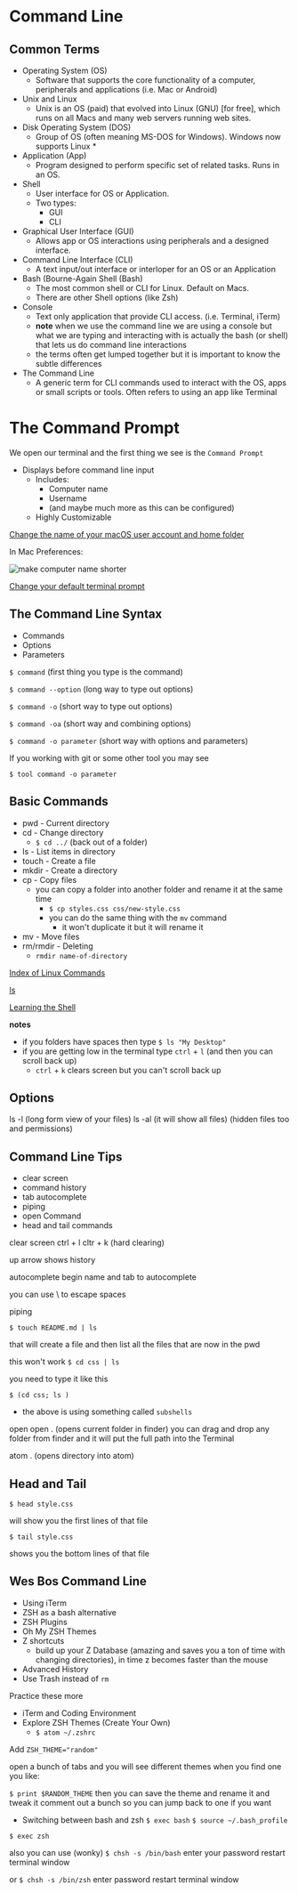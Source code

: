 # Command Line

## Common Terms
* Operating System (OS)
    - Software that supports the core functionality of a computer, peripherals and applications (i.e. Mac or Android)
* Unix and Linux
    - Unix is an OS (paid) that evolved into Linux (GNU) [for free], which runs on all Macs and many web servers running web sites.
* Disk Operating System (DOS)
    - Group of OS (often meaning MS-DOS for Windows). Windows now supports Linux *
* Application (App)
    - Program designed to perform specific set of related tasks. Runs in an OS.
* Shell
    - User interface for OS or Application.
    - Two types:
        + GUI
        + CLI
* Graphical User Interface (GUI)
    - Allows app or OS interactions using peripherals and a designed interface.
* Command Line Interface (CLI)
    - A text input/out interface or interloper for an OS or an Application
* Bash (Bourne-Again Shell (Bash)
    - The most common shell or CLI for Linux. Default on Macs.
    - There are other Shell options (like Zsh)
* Console
    - Text only application that provide CLI access. (i.e. Terminal, iTerm)
    - **note** when we use the command line we are using a console but what we are typing and interacting with is actually the bash (or shell) that lets us do command line interactions
    - the terms often get lumped together but it is important to know the subtle differences
* The Command Line
    - A generic term for CLI commands used to interact with the OS, apps or small scripts or tools. Often refers to using an app like Terminal

# The Command Prompt
We open our terminal and the first thing we see is the `Command Prompt`

* Displays before command line input
    - Includes:
        + Computer name
        + Username
        + (and maybe much more as this can be configured)
    - Highly Customizable

[Change the name of your macOS user account and home folder](https://support.apple.com/en-us/HT201548)

In Mac Preferences:

![make computer name shorter](https://i.imgur.com/gYK06ub.png)

[Change your default terminal prompt](https://mattmazur.com/2012/01/27/how-to-change-your-default-terminal-prompt-in-mac-os-x-lion/)

## The Command Line Syntax
* Commands
* Options
* Parameters

`$ command` (first thing you type is the command)

`$ command --option` (long way to type out options)

`$ command -o` (short way to type out options)

`$ command -oa` (short way and combining options)

`$ command -o parameter` (short way with options and parameters)

If you working with git or some other tool you may see

`$ tool command -o parameter`

## Basic Commands
* pwd - Current directory
* cd - Change directory
    - `$ cd ../` (back out of a folder)
* ls - List items in directory
* touch - Create a file
* mkdir - Create a directory
* cp - Copy files
    - you can copy a folder into another folder and rename it at the same time
        + `$ cp styles.css css/new-style.css`
        + you can do the same thing with the `mv` command
            * it won't duplicate it but it will rename it
* mv - Move files
* rm/rmdir - Deleting
    - `rmdir name-of-directory`

[Index of Linux Commands](http://www.linfo.org/command_index.html)

[ls](http://linuxcommand.org/man_pages/ls1.html)

[Learning the Shell](http://linuxcommand.org/lc3_learning_the_shell.php)

**notes**
* if you folders have spaces then type `$ ls "My Desktop"`
* if you are getting low in the terminal type `ctrl` + `l` (and then you can scroll back up)
    - `ctrl` + `k` clears screen but you can't scroll back up


## Options

ls -l (long form view of your files)
ls -al (it will show all files) (hidden files too and permissions)

## Command Line Tips
* clear screen
* command history
* tab autocomplete
* piping
* open Command
* head and tail commands

clear screen
ctrl + l
cltr + k (hard clearing)

up arrow shows history

autocomplete
begin name and tab to autocomplete

you can use \ to escape spaces

piping

`$ touch README.md | ls`

that will create a file and then list all the files that are now in the pwd

this won't work
`$ cd css | ls`

you need to type it like this

`$ (cd css; ls )`

* the above is using something called `subshells`

open
open . (opens current folder in finder)
you can drag and drop any folder from finder and it will put the full path into the Terminal

atom . (opens directory into atom)

## Head and Tail

`$ head style.css`

will show you the first lines of that file 

`$ tail style.css`

shows you the bottom lines of that file

## Wes Bos Command Line
* Using iTerm
* ZSH as a bash alternative
* ZSH Plugins
* Oh My ZSH Themes
* Z shortcuts
    - build up your Z Database (amazing and saves you a ton of time with changing directories), in time z becomes faster than the mouse
* Advanced History
* Use Trash instead of `rm`

Practice these more
* iTerm and Coding Environment
* Explore ZSH Themes (Create Your Own)
    - `$ atom ~/.zshrc`

Add `ZSH_THEME="random"`

open a bunch of tabs and you will see different themes
when you find one you like:

`$ print $RANDOM_THEME`
then you can save the theme and rename it and tweak it
comment out a bunch so you can jump back to one if you want

* Switching between bash and zsh
`$ exec bash`
`$ source ~/.bash_profile`

`$ exec zsh`

also you can use (wonky)
`$ chsh -s /bin/bash`
enter your password
restart terminal window

or
`$ chsh -s /bin/zsh`
enter password
restart terminal window




